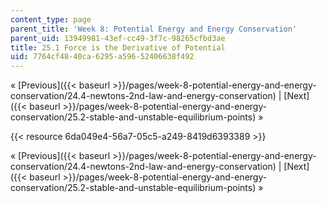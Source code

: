 ```yaml
---
content_type: page
parent_title: 'Week 8: Potential Energy and Energy Conservation'
parent_uid: 13949981-43ef-cc49-3f7c-98265cfbd3ae
title: 25.1 Force is the Derivative of Potential
uid: 7764cf48-40ca-6295-a596-52406638f492
---
```


« [Previous]({{< baseurl >}}/pages/week-8-potential-energy-and-energy-conservation/24.4-newtons-2nd-law-and-energy-conservation) | [Next]({{< baseurl >}}/pages/week-8-potential-energy-and-energy-conservation/25.2-stable-and-unstable-equilibrium-points) »

{{< resource 6da049e4-56a7-05c5-a249-8419d6393389 >}}

« [Previous]({{< baseurl >}}/pages/week-8-potential-energy-and-energy-conservation/24.4-newtons-2nd-law-and-energy-conservation) | [Next]({{< baseurl >}}/pages/week-8-potential-energy-and-energy-conservation/25.2-stable-and-unstable-equilibrium-points) »